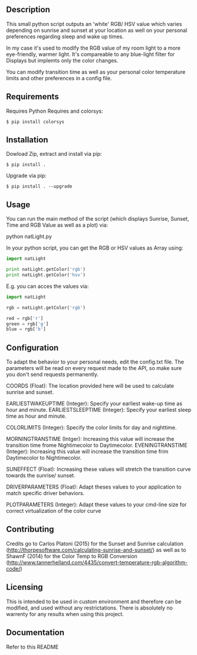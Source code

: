 ## Description

This small python script outputs an 'white' RGB/ HSV value which varies depending on sunrise and sunset at your location as well on
your personal preferences regarding sleep and wake up times.

In my case it's used to modify the RGB value of my room light to a more eye-friendly, warmer light.
It's compareable to any blue-light filter for Displays but implemts only the color changes.

You can modify transition time as well as your personal color temperature limits and other preferences in a config file.

## Requirements

Requires Python
Requires and colorsys:

```
$ pip install colorsys
```

## Installation

Dowload Zip, extract and install via pip:

```
$ pip install .
```

Upgrade via pip:

```
$ pip install . --upgrade
```

## Usage

You can run the main method of the script (which displays Sunrise, Sunset, Time and RGB Value as well as a plot) via:

python natLight.py


In your python script, you can get the RGB or HSV values as Array using:

```python
import natLight

print natLight.getColor('rgb')
print natLight.getColor('hsv')
```

E.g. you can acces the values via:

```python
import natLight

rgb = natLight.getColor('rgb')

red = rgb['r']
green = rgb['g']
blue = rgb['b']
```

## Configuration

To adapt the behavior to your personal needs, edit the config.txt file.
The parameters will be read on every request made to the API, so make sure you don't send requests permanently.


COORDS				(Float): The location provided here will be used to calculate sunrise and sunset.

EARLIESTWAKEUPTIME	(Integer): Specify your earliest wake-up time as hour and minute.
EARLIESTSLEEPTIME	(Integer): Specify your earliest sleep time as hour and minute.

COLORLIMITS			(Integer): Specify the color limits for day and nighttime.

MORNINGTRANSTIME	(Intger): Increasing this value will increase the transition time frome Nightimecolor to Daytimecolor.
EVENINGTRANSTIME	(Integer): Increasing this value will increase the transition time frim Daytimecolor to Nightimecolor.

SUNEFFECT			(Float): Increasing these values will stretch the transition curve towards the sunrise/ sunset.

DRIVERPARAMETERS	(Float): Adapt theses values to your application to match specific driver behaviors.

PLOTPARAMETERS		(Integer): Adapt these values to your cmd-line size for correct virtualization of the color curve


## Contributing

Credits go to Carlos Platoni (2015) for the Sunset and Sunrise calculation (http://thorpesoftware.com/calculating-sunrise-and-sunset/)
as well as to ShawnF (2014) for the Color Temp to RGB Conversion (http://www.tannerhelland.com/4435/convert-temperature-rgb-algorithm-code/)

## Licensing

This is intended to be used in custom environment and therefore can be modified, and used without any
restrictations.
There is absolutely no warrenty for any results when using this project.

## Documentation

Refer to this README